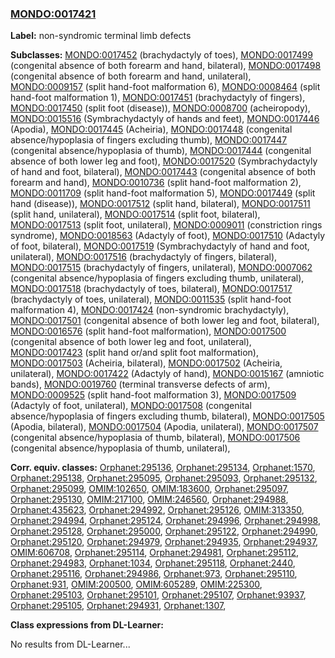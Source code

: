 
### [MONDO:0017421](http://purl.obolibrary.org/obo/MONDO_0017421)
**Label:** non-syndromic terminal limb defects

**Subclasses:** [MONDO:0017452](http://purl.obolibrary.org/obo/MONDO_0017452) (brachydactyly of toes), [MONDO:0017499](http://purl.obolibrary.org/obo/MONDO_0017499) (congenital absence of both forearm and hand, bilateral), [MONDO:0017498](http://purl.obolibrary.org/obo/MONDO_0017498) (congenital absence of both forearm and hand, unilateral), [MONDO:0009157](http://purl.obolibrary.org/obo/MONDO_0009157) (split hand-foot malformation 6), [MONDO:0008464](http://purl.obolibrary.org/obo/MONDO_0008464) (split hand-foot malformation 1), [MONDO:0017451](http://purl.obolibrary.org/obo/MONDO_0017451) (brachydactyly of fingers), [MONDO:0017450](http://purl.obolibrary.org/obo/MONDO_0017450) (split foot (disease)), [MONDO:0008700](http://purl.obolibrary.org/obo/MONDO_0008700) (acheiropody), [MONDO:0015516](http://purl.obolibrary.org/obo/MONDO_0015516) (Symbrachydactyly of hands and feet), [MONDO:0017446](http://purl.obolibrary.org/obo/MONDO_0017446) (Apodia), [MONDO:0017445](http://purl.obolibrary.org/obo/MONDO_0017445) (Acheiria), [MONDO:0017448](http://purl.obolibrary.org/obo/MONDO_0017448) (congenital absence/hypoplasia of fingers excluding thumb), [MONDO:0017447](http://purl.obolibrary.org/obo/MONDO_0017447) (congenital absence/hypoplasia of thumb), [MONDO:0017444](http://purl.obolibrary.org/obo/MONDO_0017444) (congenital absence of both lower leg and foot), [MONDO:0017520](http://purl.obolibrary.org/obo/MONDO_0017520) (Symbrachydactyly of hand and foot, bilateral), [MONDO:0017443](http://purl.obolibrary.org/obo/MONDO_0017443) (congenital absence of both forearm and hand), [MONDO:0010736](http://purl.obolibrary.org/obo/MONDO_0010736) (split hand-foot malformation 2), [MONDO:0011709](http://purl.obolibrary.org/obo/MONDO_0011709) (split hand-foot malformation 5), [MONDO:0017449](http://purl.obolibrary.org/obo/MONDO_0017449) (split hand (disease)), [MONDO:0017512](http://purl.obolibrary.org/obo/MONDO_0017512) (split hand, bilateral), [MONDO:0017511](http://purl.obolibrary.org/obo/MONDO_0017511) (split hand, unilateral), [MONDO:0017514](http://purl.obolibrary.org/obo/MONDO_0017514) (split foot, bilateral), [MONDO:0017513](http://purl.obolibrary.org/obo/MONDO_0017513) (split foot, unilateral), [MONDO:0009011](http://purl.obolibrary.org/obo/MONDO_0009011) (constriction rings syndrome), [MONDO:0018563](http://purl.obolibrary.org/obo/MONDO_0018563) (Adactyly of foot), [MONDO:0017510](http://purl.obolibrary.org/obo/MONDO_0017510) (Adactyly of foot, bilateral), [MONDO:0017519](http://purl.obolibrary.org/obo/MONDO_0017519) (Symbrachydactyly of hand and foot, unilateral), [MONDO:0017516](http://purl.obolibrary.org/obo/MONDO_0017516) (brachydactyly of fingers, bilateral), [MONDO:0017515](http://purl.obolibrary.org/obo/MONDO_0017515) (brachydactyly of fingers, unilateral), [MONDO:0007062](http://purl.obolibrary.org/obo/MONDO_0007062) (congenital absence/hypoplasia of fingers excluding thumb, unilateral), [MONDO:0017518](http://purl.obolibrary.org/obo/MONDO_0017518) (brachydactyly of toes, bilateral), [MONDO:0017517](http://purl.obolibrary.org/obo/MONDO_0017517) (brachydactyly of toes, unilateral), [MONDO:0011535](http://purl.obolibrary.org/obo/MONDO_0011535) (split hand-foot malformation 4), [MONDO:0017424](http://purl.obolibrary.org/obo/MONDO_0017424) (non-syndromic brachydactyly), [MONDO:0017501](http://purl.obolibrary.org/obo/MONDO_0017501) (congenital absence of both lower leg and foot, bilateral), [MONDO:0016576](http://purl.obolibrary.org/obo/MONDO_0016576) (split hand-foot malformation), [MONDO:0017500](http://purl.obolibrary.org/obo/MONDO_0017500) (congenital absence of both lower leg and foot, unilateral), [MONDO:0017423](http://purl.obolibrary.org/obo/MONDO_0017423) (split hand or/and split foot malformation), [MONDO:0017503](http://purl.obolibrary.org/obo/MONDO_0017503) (Acheiria, bilateral), [MONDO:0017502](http://purl.obolibrary.org/obo/MONDO_0017502) (Acheiria, unilateral), [MONDO:0017422](http://purl.obolibrary.org/obo/MONDO_0017422) (Adactyly of hand), [MONDO:0015167](http://purl.obolibrary.org/obo/MONDO_0015167) (amniotic bands), [MONDO:0019760](http://purl.obolibrary.org/obo/MONDO_0019760) (terminal transverse defects of arm), [MONDO:0009525](http://purl.obolibrary.org/obo/MONDO_0009525) (split hand-foot malformation 3), [MONDO:0017509](http://purl.obolibrary.org/obo/MONDO_0017509) (Adactyly of foot, unilateral), [MONDO:0017508](http://purl.obolibrary.org/obo/MONDO_0017508) (congenital absence/hypoplasia of fingers excluding thumb, bilateral), [MONDO:0017505](http://purl.obolibrary.org/obo/MONDO_0017505) (Apodia, bilateral), [MONDO:0017504](http://purl.obolibrary.org/obo/MONDO_0017504) (Apodia, unilateral), [MONDO:0017507](http://purl.obolibrary.org/obo/MONDO_0017507) (congenital absence/hypoplasia of thumb, bilateral), [MONDO:0017506](http://purl.obolibrary.org/obo/MONDO_0017506) (congenital absence/hypoplasia of thumb, unilateral), 

**Corr. equiv. classes:** [Orphanet:295136](http://www.orpha.net/ORDO/Orphanet_295136), [Orphanet:295134](http://www.orpha.net/ORDO/Orphanet_295134), [Orphanet:1570](http://www.orpha.net/ORDO/Orphanet_1570), [Orphanet:295138](http://www.orpha.net/ORDO/Orphanet_295138), [Orphanet:295095](http://www.orpha.net/ORDO/Orphanet_295095), [Orphanet:295093](http://www.orpha.net/ORDO/Orphanet_295093), [Orphanet:295132](http://www.orpha.net/ORDO/Orphanet_295132), [Orphanet:295099](http://www.orpha.net/ORDO/Orphanet_295099), [OMIM:102650](http://purl.obolibrary.org/obo/OMIM_102650), [OMIM:183600](http://purl.obolibrary.org/obo/OMIM_183600), [Orphanet:295097](http://www.orpha.net/ORDO/Orphanet_295097), [Orphanet:295130](http://www.orpha.net/ORDO/Orphanet_295130), [OMIM:217100](http://purl.obolibrary.org/obo/OMIM_217100), [OMIM:246560](http://purl.obolibrary.org/obo/OMIM_246560), [Orphanet:294988](http://www.orpha.net/ORDO/Orphanet_294988), [Orphanet:435623](http://www.orpha.net/ORDO/Orphanet_435623), [Orphanet:294992](http://www.orpha.net/ORDO/Orphanet_294992), [Orphanet:295126](http://www.orpha.net/ORDO/Orphanet_295126), [OMIM:313350](http://purl.obolibrary.org/obo/OMIM_313350), [Orphanet:294994](http://www.orpha.net/ORDO/Orphanet_294994), [Orphanet:295124](http://www.orpha.net/ORDO/Orphanet_295124), [Orphanet:294996](http://www.orpha.net/ORDO/Orphanet_294996), [Orphanet:294998](http://www.orpha.net/ORDO/Orphanet_294998), [Orphanet:295128](http://www.orpha.net/ORDO/Orphanet_295128), [Orphanet:295000](http://www.orpha.net/ORDO/Orphanet_295000), [Orphanet:295122](http://www.orpha.net/ORDO/Orphanet_295122), [Orphanet:294990](http://www.orpha.net/ORDO/Orphanet_294990), [Orphanet:295120](http://www.orpha.net/ORDO/Orphanet_295120), [Orphanet:294979](http://www.orpha.net/ORDO/Orphanet_294979), [Orphanet:294935](http://www.orpha.net/ORDO/Orphanet_294935), [Orphanet:294937](http://www.orpha.net/ORDO/Orphanet_294937), [OMIM:606708](http://purl.obolibrary.org/obo/OMIM_606708), [Orphanet:295114](http://www.orpha.net/ORDO/Orphanet_295114), [Orphanet:294981](http://www.orpha.net/ORDO/Orphanet_294981), [Orphanet:295112](http://www.orpha.net/ORDO/Orphanet_295112), [Orphanet:294983](http://www.orpha.net/ORDO/Orphanet_294983), [Orphanet:1034](http://www.orpha.net/ORDO/Orphanet_1034), [Orphanet:295118](http://www.orpha.net/ORDO/Orphanet_295118), [Orphanet:2440](http://www.orpha.net/ORDO/Orphanet_2440), [Orphanet:295116](http://www.orpha.net/ORDO/Orphanet_295116), [Orphanet:294986](http://www.orpha.net/ORDO/Orphanet_294986), [Orphanet:973](http://www.orpha.net/ORDO/Orphanet_973), [Orphanet:295110](http://www.orpha.net/ORDO/Orphanet_295110), [Orphanet:931](http://www.orpha.net/ORDO/Orphanet_931), [OMIM:200500](http://purl.obolibrary.org/obo/OMIM_200500), [OMIM:605289](http://purl.obolibrary.org/obo/OMIM_605289), [OMIM:225300](http://purl.obolibrary.org/obo/OMIM_225300), [Orphanet:295103](http://www.orpha.net/ORDO/Orphanet_295103), [Orphanet:295101](http://www.orpha.net/ORDO/Orphanet_295101), [Orphanet:295107](http://www.orpha.net/ORDO/Orphanet_295107), [Orphanet:93937](http://www.orpha.net/ORDO/Orphanet_93937), [Orphanet:295105](http://www.orpha.net/ORDO/Orphanet_295105), [Orphanet:294931](http://www.orpha.net/ORDO/Orphanet_294931), [Orphanet:1307](http://www.orpha.net/ORDO/Orphanet_1307), 

**Class expressions from DL-Learner:**

No results from DL-Learner...



